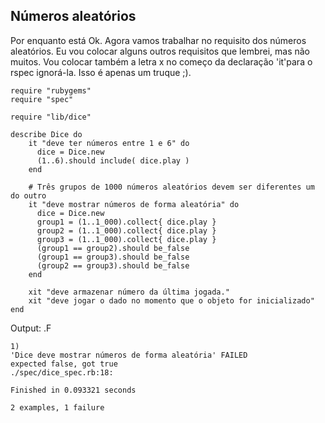 ## Números aleatórios

Por enquanto está Ok. Agora vamos trabalhar no requisito dos números aleatórios. Eu vou colocar alguns outros requisitos que lembrei, mas não muitos. Vou colocar também a letra x no começo da declaração 'it'para o rspec ignorá-la. Isso é apenas um truque ;).

	require "rubygems"
	require "spec"

	require "lib/dice"

	describe Dice do 
		it "deve ter números entre 1 e 6" do 
		  dice = Dice.new
		  (1..6).should include( dice.play )
		end

		# Três grupos de 1000 números aleatórios devem ser diferentes um do outro
		it "deve mostrar números de forma aleatória" do 
		  dice = Dice.new
		  group1 = (1..1_000).collect{ dice.play }
		  group2 = (1..1_000).collect{ dice.play }
		  group3 = (1..1_000).collect{ dice.play }
		  (group1 == group2).should be_false
		  (group1 == group3).should be_false
		  (group2 == group3).should be_false
		end

		xit "deve armazenar número da última jogada."
		xit "deve jogar o dado no momento que o objeto for inicializado"
	end

Output:
	.F

	1)
	'Dice deve mostrar números de forma aleatória' FAILED
	expected false, got true
	./spec/dice_spec.rb:18:

	Finished in 0.093321 seconds

	2 examples, 1 failure
